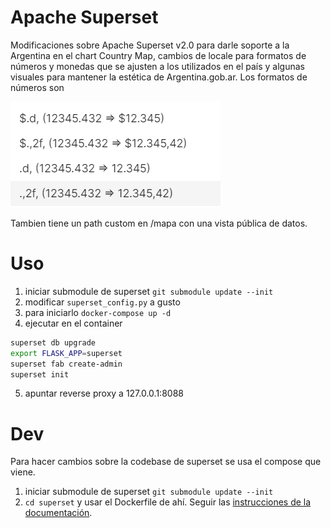 # Apache Superset
Modificaciones sobre Apache Superset v2.0 para darle soporte a la Argentina en el chart Country Map, cambios de locale para formatos de números y monedas que se ajusten a los utilizados en el país y algunas visuales para mantener la estética de Argentina.gob.ar.
Los formatos de números son 

![Formatos](.images/formats.png)

Tambien tiene un path custom en /mapa con una vista pública de datos.

# Uso
1) iniciar submodule de superset `git submodule update --init`
2) modificar `superset_config.py` a gusto
3) para iniciarlo `docker-compose up -d`
4) ejecutar en el container
```bash
superset db upgrade
export FLASK_APP=superset
superset fab create-admin
superset init
```
5) apuntar reverse proxy a 127.0.0.1:8088

# Dev
Para hacer cambios sobre la codebase de superset se usa el compose que viene.
1) iniciar submodule de superset `git submodule update --init`
2) `cd superset` y usar el Dockerfile de ahí. Seguir las [instrucciones de la documentación](https://superset.apache.org/docs/installation/installing-superset-using-docker-compose/).
